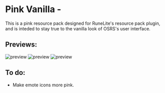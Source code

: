 # Pink Vanilla -
This is a pink resource pack designed for RuneLite's resource pack plugin, and is inteded to stay true to the vanilla look of OSRS's user interface.

## Previews:
![preview](https://user-images.githubusercontent.com/52884391/88288460-b5efe480-cceb-11ea-9f62-049db79aca35.PNG)
![preview](https://user-images.githubusercontent.com/52884391/88288472-ba1c0200-cceb-11ea-8c26-b20d2a534ce0.PNG)
![preview](https://user-images.githubusercontent.com/52884391/88288474-bb4d2f00-cceb-11ea-9512-38744e3bfa1b.PNG)

## To do:
* Make emote icons more pink.
